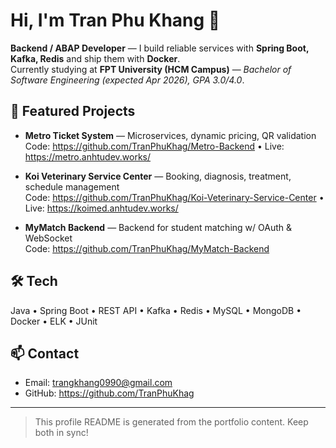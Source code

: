 # Hi, I'm Tran Phu Khang 👋

**Backend / ABAP Developer** — I build reliable services with **Spring Boot, Kafka, Redis** and ship them with **Docker**.  
Currently studying at **FPT University (HCM Campus)** — *Bachelor of Software Engineering (expected Apr 2026), GPA 3.0/4.0*.

## 🚀 Featured Projects
- **Metro Ticket System** — Microservices, dynamic pricing, QR validation  
  Code: https://github.com/TranPhuKhag/Metro-Backend • Live: https://metro.anhtudev.works/

- **Koi Veterinary Service Center** — Booking, diagnosis, treatment, schedule management  
  Code: https://github.com/TranPhuKhag/Koi-Veterinary-Service-Center • Live: https://koimed.anhtudev.works/

- **MyMatch Backend** — Backend for student matching w/ OAuth & WebSocket  
  Code: https://github.com/TranPhuKhag/MyMatch-Backend

## 🛠 Tech
Java • Spring Boot • REST API • Kafka • Redis • MySQL • MongoDB • Docker • ELK • JUnit

## 📫 Contact
- Email: trangkhang0990@gmail.com
- GitHub: https://github.com/TranPhuKhag

---

> This profile README is generated from the portfolio content. Keep both in sync!